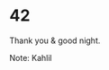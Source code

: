 # 42

Thank you & good night. <!-- .element: class="fragment" data-fragment-index="0" -->

Note:
Kahlil
